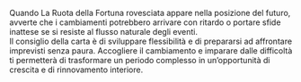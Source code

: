 Quando La Ruota della Fortuna rovesciata appare nella posizione del futuro, avverte che i cambiamenti potrebbero arrivare con ritardo o portare sfide inattese se si resiste al flusso naturale degli eventi.  
Il consiglio della carta è di sviluppare flessibilità e di prepararsi ad affrontare imprevisti senza paura. Accogliere il cambiamento e imparare dalle difficoltà ti permetterà di trasformare un periodo complesso in un’opportunità di crescita e di rinnovamento interiore.
